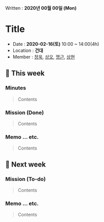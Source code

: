 Written : __2020년 00월 00일 (Mon)__

<!-- member link here -->
[정욱]: https://github.com/bin-e
[상오]: https://github.com/sang5c
[명근]: https://github.com/dding-g
[상현]: https://github.com/SangHyeonAn
<!-- /END -->

# Title
- Date : __2020-02-16(토)__ 10:00 ~ 14:00(4h)
- Location : __건대__
- Member : [정욱], [상오], [명근], [상현]

## :bow_and_arrow: This week
### Minutes
> Contents
### Mission (Done)
> Contents
### Memo ... etc.
> Contents

## :dart: Next week
### Mission (To-do)
> Contents
### Memo ... etc.
> Contents